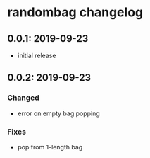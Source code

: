 # randombag changelog

## 0.0.1: 2019-09-23
* initial release

## 0.0.2: 2019-09-23
### Changed
* error on empty bag popping
### Fixes
* pop from 1-length bag